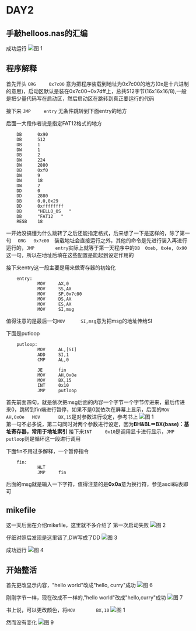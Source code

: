# DAY2

## 手敲helloos.nas的汇编

成功运行
![图 1](../images/7688be8c169a33f3feaec69ba50e672647ba743ccbb1423a81fabd735f78780f.png)  

## 程序解释

首先开头
`
ORG		0x7c00
`
意为把程序装载到地址为0x7c00的地方(0x是十六进制的意思)，启动区默认是装在0x7c00~0x7dff上，总共512字节(16x16x16/8),一般是把少量代码写在启动区，然后启动区在跳转到真正要运行的代码

接下来
`
JMP		entry
`
无条件跳转到下面entry的地方

后面一大段作者说是指定FAT12格式的地方
```
	DB		0x90
	DB		512
	DB		1
	DW		1
	DB		2
	DW		224
	DW		2880
	DB		0xf0
	DW		9
	DW		18
	DW		2
	DD		0
	DD		2880
	DB		0,0,0x29
	DD		0xffffffff
	DB		"HELLO_OS   "
	DB		"FAT12   "
	RESB	18
```

一开始没搞懂为什么跳转了之后还能指定格式，后来想了一下是这样的，除了第一句 `   ORG	0x7c00   `装载地址会直接运行之外，其他的命令是先进行装入再进行运行的，`JMP		entry`实际上就等于第一天程序中的`DB	0xeb, 0x4e, 0x90`这一句，所以在地址后填在这些配置是能起到设定作用的

接下来entry这一段主要是用来做寄存器的初始化

```
	entry:
			MOV		AX,0
			MOV		SS,AX
			MOV		SP,0x7c00
			MOV		DS,AX
			MOV		ES,AX
			MOV		SI,msg
```

值得注意的是最后一句`MOV		SI,msg`意为把msg的地址传给SI

下面是putloop
```
	putloop:
			MOV		AL,[SI]
			ADD		SI,1
			CMP		AL,0

			JE		fin
			MOV		AH,0x0e
			MOV		BX,15
			INT		0x10
			JMP		putloop
```
首先前面四句，就是依次把msg后面的内容一个字节一个字节传进来，最后传进来0，跳转到fin端进行暂停，如果不是0就依次在屏幕上显示，后面的`MOV		AH,0x0e   MOV		BX,15`是对参数进行设定，参考书上
![图 1](../images/7f6e2778d8232f2e5b0ea3c4d89a2b022141383e59b2f91c6dd64eea4ac3e839.png)  
第一句不必多说，第二句同时对两个参数进行设定，因为**BH&BL＝BX(base)：基址寄存器，常用于地址索引**
接下来`INT		0x10`是调用显卡进行显示，`JMP		putloop`则是循环这一段进行调用

下面fin不用过多解释，一个暂停指令
```
	fin:
			HLT
			JMP		fin
```
后面的msg就是输入一下字符，值得注意的是**0x0a**意为换行符，参见ascii码表即可

## mikefile

这一天后面在介绍mikefile，这里就不多介绍了
第一次启动失败
![图 2](../images/ad743d6c9d22c32e4bf0e989cb7dedc4cc7678f807a7302ebaf16e619c77a255.png)  

仔细对照后发现是这里错了,DW写成了DD
![图 3](../images/96c81ec105c9d888acf2dca21f21e2be237ff0e3148c8600516e2dcd739ff00f.png)  

成功运行
![图 4](../images/f02037d97a782cb24f6cf042daaa5ca06823e531125a8034fa033b8ba31053f2.png)  

## 开始整活

首先更改显示内容，"hello world"改成"hello, curry"成功
![图 6](../images/cf751d54171c686d8358eec54caa14f1a2308c636e0e05f6465395bd26e771d8.png)  

刚刚字节一样，现在改成不一样的,"hello world"改成"hello,curry"成功
![图 7](../images/f7b61d29c4b81483547f5f376339c51c77efa0a6de99fe7b5e3ab02fcbb7a43f.png)  

书上说，可以更改颜色，将`MOV		BX,10`
![图 1](../images/7f6e2778d8232f2e5b0ea3c4d89a2b022141383e59b2f91c6dd64eea4ac3e839.png) 

然而没有变化
![图 9](../images/fa749f38ae4a5fc2d8b4c0cf4499811a052db2290632cbab07db22ab35bd59bc.png)  

